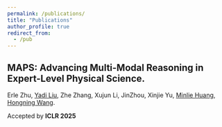 ```yaml
---
permalink: /publications/
title: "Publications"
author_profile: true
redirect_from: 
  - /pub
---
```


## MAPS: Advancing Multi-Modal Reasoning in Expert-Level Physical Science.

Erle Zhu, <u>Yadi Liu</u>, Zhe Zhang, Xujun Li, JinZhou, Xinjie Yu, [Minlie Huang](https://coai.cs.tsinghua.edu.cn/hml), [Hongning Wang](https://www.cs.virginia.edu/~hw5x/). 

 Accepted by **ICLR 2025**

